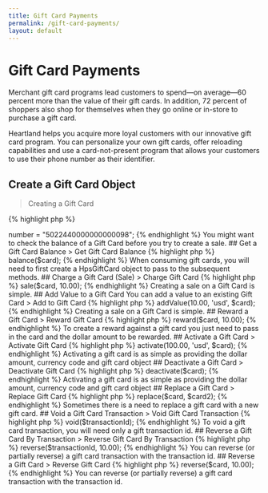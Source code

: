 ```yaml
---
title: Gift Card Payments
permalink: /gift-card-payments/
layout: default
---
```


# Gift Card Payments
Merchant gift card programs lead customers to spend—on average—60 percent more than the value of their gift cards. In addition, 72 percent of shoppers also shop for themselves when they go online or in-store to purchase a gift card.

Heartland helps you acquire more loyal customers with our innovative gift card program. You can personalize your own gift cards, offer reloading capabilities and use a card-not-present program that allows your customers to use their phone number as their identifier.

## Create a Gift Card Object
> Creating a Gift Card

{% highlight php %}
<?php
$card = new HpsGiftCard();
$card->number = "5022440000000000098";
{% endhighlight %}

You might want to check the balance of a Gift Card before you try to create a sale.

## Get a Gift Card Balance
> Get Gift Card Balance

{% highlight php %}
<?php
$giftService = new HpsGiftCardService($config);
$response = $giftService->balance($card);
{% endhighlight %}

When consuming gift cards, you will need to first create a HpsGiftCard object to pass to the subsequent methods.

## Charge a Gift Card (Sale)
> Charge Gift Card

{% highlight php %}
<?php
$giftService = new HpsGiftCardService($config);
$response = $giftService->sale($card, 10.00);
{% endhighlight %}

Creating a sale on a Gift Card is simple.

## Add Value to a Gift Card
You can add a value to an existing Gift Card

> Add to Gift Card

{% highlight php %}
<?php
$giftService = new HpsGiftCardService($config);
$response = $giftService->addValue(10.00, 'usd', $card);
{% endhighlight %}

Creating a sale on a Gift Card is simple.

## Reward a Gift Card
> Reward Gift Card

{% highlight php %}
<?php
$giftService = new HpsGiftCardService($config);
$response = $giftService->reward($card, 10.00);
{% endhighlight %}

To create a reward against a gift card you just need to pass in the card and the dollar amount to be rewarded.

## Activate a Gift Card
> Activate Gift Card

{% highlight php %}
<?php
$giftService = new HpsGiftCardService($config);
$response = $giftService->activate(100.00, 'usd', $card);
{% endhighlight %}

Activating a gift card is as simple as providing the dollar amount, currency code and gift card object

## Deactivate a Gift Card
> Deactivate Gift Card

{% highlight php %}
<?php
$giftService = new HpsGiftCardService($config);
$response = $giftService->deactivate($card);
{% endhighlight %}

Activating a gift card is as simple as providing the dollar amount, currency code and gift card object

## Replace a Gift Card
> Replace Gift Card

{% highlight php %}
<?php
$giftService = new HpsGiftCardService($config);
$response = $giftService->replace($card, $card2);
{% endhighlight %}

Sometimes there is a need to replace a gift card with a new gift card.

## Void a Gift Card Transaction
> Void Gift Card Transaction

{% highlight php %}
<?php
$giftService = new HpsGiftCardService($config);
$response = $giftService->void($transactionId);
{% endhighlight %}

To void a gift card transaction, you will need only a gift transaction id.

## Reverse a Gift Card By Transaction
> Reverse Gift Card By Transaction

{% highlight php %}
<?php
$giftService = new HpsGiftCardService($config);
$response = $giftService->reverse($transactionId, 10.00);
{% endhighlight %}

You can reverse (or partially reverse) a gift card transaction with the transaction id.

## Reverse a Gift Card
> Reverse Gift Card

{% highlight php %}
<?php
$giftService = new HpsGiftCardService($config);
$response = $giftService->reverse($card, 10.00);
{% endhighlight %}

You can reverse (or partially reverse) a gift card transaction with the transaction id.
